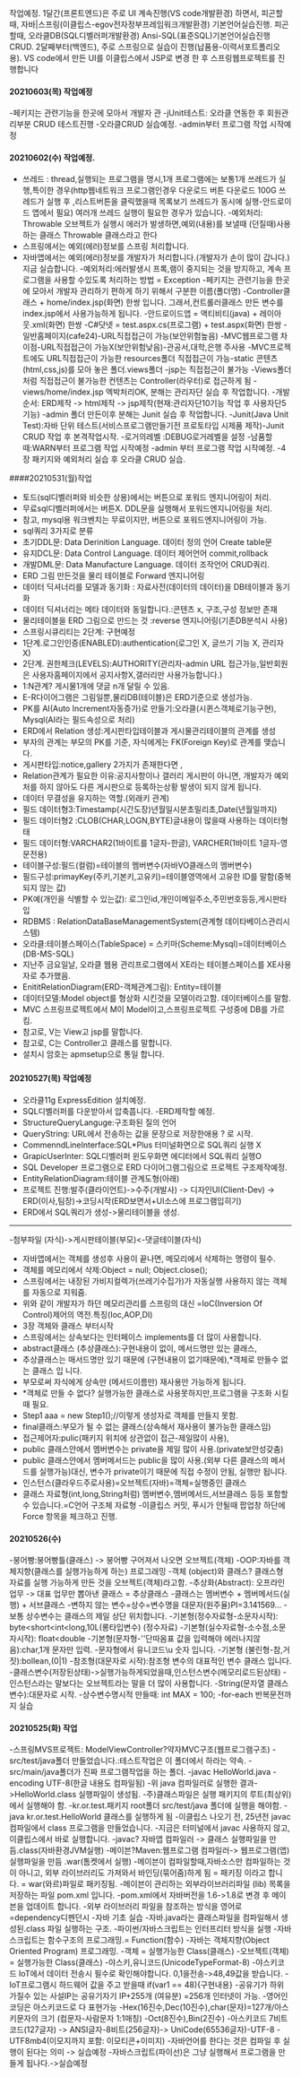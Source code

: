 작업예정.
1달간(프론트엔드)은 주로 UI 계속진행(VS code개발환경) 하면서,
피곤할때, 자바|스프링(이클립스-egov전자정부프레임워크개발환경) 기본언어실습진행.
피곤할때, 오라클DB(SQL디벨러퍼개발환경) Ansi-SQL(표준SQL)기본언어실습진행CRUD.
2달째부터(백엔드), 주로 스프링으로 실습이 진행(납품용-이력서포트폴리오용).
VS code에서 만든 UI를 이클립스에서 JSP로 변경 한 후 스프링웹프로젝트를 진행합니다

#### 20210603(목) 작업예정
-페키지는 관련기능을 한곳에 모아서 개발자 관
-jUnit테스트: 오라클 연동한 후 회원관리부분 CRUD 테스트진행
-오라클CRUD 실습예정.
-admin부터 프로그램 작업 시작예정


#### 20210602(수) 작업예정.
- 쓰레드 : thread,실행되는 프로그램을 명시,1개 프로그램에는 보통1개 쓰레드가 실행,특이한 경우(http웹네트워크 프로그램인경우 다운로드 버튼 다운로드 100G 쓰레드가 실행 후 ,리스트버튼을 클릭했을때 목록보기 쓰레드가 동시에 실행-안드로이드 앱에서 필요) 여러개 쓰레드 실행이 필요한 경우가 있습니다.
-예외처리: Throwable 오브젝트가 실행시 에러가 발생하면,예외(내용)를 보낼때 (던질때)사용하는 클래스 Throwable 클래스라고 한다
- 스프링에서는 예외(에러)정보를 스프링 처리합니다.
- 자바앱에서는 예외(에러)정보를 개발자가 처리합니다.(개발자가 손이 많이 갑니다.) 지금 실습합니다.
-예외처리:에러발생시 프록,램이 중지되는 것을 방지하고, 계속 프로그램을 사용할 수있도록 처리하는 방법 = Exception
-페키지는 관련기능을 한곳에 모아서 개발자 관리하기 편하게 하기 위해서 구분한 이름(폴더명)
-Controller클래스 + home/index.jsp(화면) 한쌍 입니다. 그래서,컨트롤러클래스 만든 변수를 index.jsp에서 사용가능하게 됩니다.
-안드로이드앱 = 액티비티(java) + 레이아웃.xml(화면) 한쌍
-C#닷넷 = test.aspx.cs(프로그램) + test.aspx(화면) 한쌍
-일반홈페이지(cafe24)-URL직접접근이 가능(보안위험높음)
-MVC웹프로그램 차이점-URL직접접근이 가능X(보안위험낮음)-관공서,대학,은행 주사용
-MVC프로젝트에도 URL직접접근이 가능한 resources폴더 직접접근이 가능-static 콘텐츠(html,css,js)를 모아 놓은 폴더.views폴더 -jsp는 직접접근이 불가능
-Views폴더처럼 직접접근이 불가능한 컨텐츠는 Controller(라우터)로 접근하게 됨
-views/home/index.jsp 엑박처리OK, 분해는 관리자단 실습 후 작업합니다.
-개발순서: ERD제작 -> html제작 -> jsp제작(현재:관리자단10기능 작업 후 사용자단5기능)
-admin 폴더 만든이후 분해는 Junit 실습 후 작업합니다.
-Junit(Java Unit Test):자바 단위 테스트(서비스프로그램만들기전 프로토타입 시제품 제작)-Junit CRUD 작업 후 본격작업시작.
-로거의레벨 :DEBUG로거레벨을 설정
-남품할때:WARN부터 프로그램 작업 시작예정
-admin 부터 프로그램 작업 시작예정.
-4장 패키지와 예외처리 실습 후 오라클 CRUD 실습.

####20210531(월)작업 
- 토드(sql디벨러퍼와 비슷한 상용)에서는 버튼으로 포워드 엔지니어링이 처리.
- 무료sql디벨러퍼에서는 버튼X. DDL문을 실행해서 포워드엔지니어링을 처리.
- 참고, mysql용 워크벤치는 무료이지만, 버튼으로 포워드엔지니어링이 가능.
- sql쿼리 3가지로 분류
- 초기DDL문: Data Derinition Language. 데이터 정의 언어 Create table문
- 유지DCL문: Data Control Language. 데이터 제어언어  commit,rollback
- 개발DML문: Data Manufacture Language. 데이터 조작언어 CRUD쿼리.
- ERD 그림 만든것을 물리 테이블로 Forward 엔지니어링
- 데이터 딕셔너리를 모델과 동기화 : 자료사전(데이터의 데이터)을 DB테이블과 동기화
- 데이터 딕셔너리는 메타 데이터와 동일합니다.:콘텐츠 x, 구조,구성 정보만 존재
- 물리테이블을 ERD 그림으로 만드는 것 :reverse 엔지니어링(기존DB분석시 사용)
- 스프링시큐리티는 2단계: 구현예정
- 1단계.로그인인증(ENABLED):authentication(로그인 X, 글쓰기 기능 X, 관리자 X)
- 2단계. 권한체크(LEVELS):AUTHORITY(관리자-admin URL 접근가능,일반회원은 사용자홈페이지에서 공지사항X,갤러리만 사용가능합니다.)
- 1:N관계? 게시물1개에 댓글 n개 달릴 수 있음.
- E-R다이어그램은 그림일뿐,물리DB(테이블)은 ERD기준으로 생성가능.
- PK를 AI(Auto Increment자동증가)로 만들기:오라클(시퀸스객체로기능구현), Mysql(AI라는 필드속성으로 처리)
- ERD에서 Relation 생성:게시판타입테이블과 게시물관리테이블의 관계를 생성
- 부자의 관계는 부모의 PK를 기준, 자식에게는 FK(Foreign Key)로 관계를 맺습니다.
- 게시판타입:notice,gallery 2가지가 존재한다면 ,
- Relation관계가 필요한 이유:공지사항이나 갤러리 게시판이 아니면, 개발자가 예외처를 하지 않아도 다른 게시판으로 등록하는상황 발생이 되지 않게 됩니다.
- 데이터 무결성을 유지하는 역할.(외래키 관계)
- 필드 데이터형3:Timestamp(시간도장)년월일시분초밀리초,Date(년월일까지)
- 필드 데이터형2 :CLOB(CHAR,LOGN,BYTE)글내용이 많을때 사용하는 데이터형태
- 필드 데이터형:VARCHAR2(1바이트를 1글자-한글), VARCHER(1바이트 1글자-영문전용)
- 테이블구성:필드(컬럼)=테이블의 멤버변수(자바VO클래스의 멤버변수)
- 필드구성:primayKey(주키,기본키,고유키)=테이블영역에서 고유한 ID를 말함(중복되지 않는 값)
- PK예(개인을 식별할 수 있는값): 로그인id,개인이메일주소,주민번호등등,게시판타입
- RDBMS : RelationDataBaseManagementSystem(관계형 데이타베이스관리시스템)
- 오라클:테이블스페이스(TableSpace) = 스키마(Scheme:Mysql)=데이터베이스(DB-MS-SQL)
- 지난주 금요일날, 오라클 웹용 관리프로그램에서 XE라는 테이블스페이스를 XE사용자로 추가했음.
- EnititRelationDiagram(ERD-객체관계그림): Entity=테이블
- 데이터모델:Model object를 형상화 시킨것을 모델이라고함. 데이터베이스를 말함.
- MVC 스프링프로젝트에서  M이 Model이고,스프링프로젝트 구성중에  DB를 가르킴.
- 참고로, V는 View고 jsp를 말합니다.
- 참고로, C는 Controller고 클래스를 말합니다.
- 설치시 암호는 apmsetup으로 통일 합니다.


###


#### 20210527(목) 작업예정   
- 오라클11g ExpressEdition 설치예정.
- SQL디벨러퍼를 다운받아서 압축풉니다. -ERD제작할 예정.
- StructureQueryLanguge:구조화된 질의 언어
- QueryString: URL에서 전송하는 값을 문장으로 저장한애용 ? 로 시작.
- CommenndLineInterface:SQL*Plus 터미널화면으로 SQL쿼리 실행 X
- GrapicUserInter: SQL디벨러퍼 윈도우화면 에디터에서 SQL쿼리 실행O
- SQL Developer 프로그램으로 ERD 다이어그램그림으로 프로젝트 구조제작예정.
- EntityRelationDiagram:테이블 관계도형(아래)
- 프로젝트 진행:발주(클라이언트)->수주(개발사) -> 디자인UI(Client-Dev) -> ERD(이사,팀장)->코딩시작(ERD보면서+UI소스에 프로그램입히기)
- ERD에서 SQL쿼리가 생성->물리테이블을 생성.
--------------------------------------------------
-첨부파일 (자식)->게시판테이블(부모)<-댓글테이블(자식)
- 자바앱에서는 객체를 생성후 사용이 끝나면, 메모리에서 삭제하는 명령이 필수.
- 객체를 메모리에서 삭제:Object = null; Object.close();
- 스프링에서는 내장된 가비지컬렉가(쓰레기수집가)가 자동실행 사용하지 않는 객체를 자동으로 지워줌.
- 위와 같이 개발자가 하던 메모리관리를 스프링의 대신 =IoC(Inversion Of Control)제어의 역전.특징(Ioc,AOP,DI)
- 3장 객체와 클래스 부터시작
- 스프링에서는 상속보다는 인터페이스 implements를 더 많이 사용합니다.
- abstract클래스 (추상클래스):구현내용이 없이, 메서드명만 있는 클래스,
- 추상클래스는 매서드명만 있기 때문에 (구현내용이 없기때문에),*객체로 만들수 없는 클래스 입 니다.
- 부모로써 자식에게 상속만 (메서드이름만) 재사용만 가능하게 됩니다.
- *객체로 만들 수 없다? 실행가능한 클래스로 사용못하지만,프로그램을 구조화 시킬때 필요.
- Step1 aaa = new Step1();//이렇게 생성자로 객체를 만들지 못함.
- final클래스:부모가 될 수 없는 클래스(상속해서 재사용이 불가능한 클래스임)
- 접근제어자:pulic(패키지 위치에 상관없이 접근-제일많이 사용),
- public 클래스안에서 멤버변수는 private을 제일 많이 사용.(private보안성갖춤)
- public 클래스안에서 멤버메서드는 public을 많이 사용.(외부 다른 클래스의  메서드를 실행가능)대신, 변수가 private이기 때문에 직접 수정이 안됨, 실행만 됩니다.
- 인스턴스(클라우드주로사용)=오브젝트(자바)=객체=실행중인 클래스
- 클래스 자료형(int,long,String처럼) 멤버변수,멤버메서드,서브클래스 등등 포함할 수 있습니다.=C언어 구조체 자료형
-이클립스 커밋, 푸시가 안될때 팝업창 하단에 Force 항목을 체크하고 진행.
#### 20210526(수) 
-붕어빵:붕어빵틀(클래스) -> 붕어빵 구어져서 나오면 오브젝트(객체)
-OOP:자바를 객체지향(클래스를 실행가능하게 하는) 프로그래밍
-객체 (object)와 클래스? 클래스형 자료를 실행 가능하게 만든 것을 오브젝트(객체)라고함.
-추상화(Abstract): 오프라인 업무 -> 대표 업무만 뽑아낸 클래스 = 추상클래스
-클래스는 멤버변수 + 멤버메서드(실행) + 서브클래스
-변하지 않는 변수=상수=변수명을 대문자(원주율)PI=3.141569...
-보통 상수변수는 클래스의 제일 상단 위치합니다.
-기본형(정수자료형-소문자시작): byte<short<int<long,10L(롱타입변수) (정수자료)
-기본형(실수자료형-소수점,소문자시작): float<double
-기본형(문자형-''단따옴표 값을 입력해야 에러나지않음):char,1개 문자만 입력.
-문자형에서 유니코드\u 숫자 입니다.
-기본형 (불린형-참,거짓):bollean,(0|1)
-참조형(대문자로 시작):참조형 변수의 대표적인 변수 클래스 입니다. -클래스변수(저장된상태)->실행가능하게되었을때,인스턴스변수(메모리로드된상태)
-인스턴스라는 말보다는 오브젝트라는 말을 더 많이 사용합니다.
-String(문자열 클래스변수):대문자로 시작.
-상수변수명시적 만들때: int MAX = 100;
-for-each 반복문전까지 실습

#### 20210525(화) 작업
-스프링MVS프로젝트: ModelViewController?약자MVC구조(웹프로그램구조)
-src/test/java폴더 만들었습니다.:테스트작업은 이 폴더에서 하라는 약속.
-src/main/java폴더가 진짜 프로그램작업을 하는 폴더.
-javac HelloWorld.java  -encoding UTF-8(한글 내용도 컴파일됨)
-위 java 컴파일러로 실행한 결과->HelloWorld.class 실행파일이 생성됨.
-주)클래스파일은 실행 패키지의 루트(최상위)에서 실행해야 함.
-kr.or.test.패키지 root폴더 src/test/java 폴더에 실행을 해야함.
-java kr.or.test.HelloWorld 클래스를 실행하게 됨
-이클립스 나오기 전, 25년전 javac 컴파일에서 class 프로그램을 만들었습니다.
-지금은 터미널에서 javac 사용하지 않고, 이클립스에서 바로 실행합니다.
-javac? 자바앱 컴파일러 -> 클래스 실행파일을 만듬.class(자바환경JVM실행)
-메이븐?Maven:웹프로그램 컴파일러-> 웹프로그램(앱) 실행파일을 만듬 .war(톰켓에서 실행)
-메이븐이 컴파일할때,자바소스만 컴파일하는 것이 아니고, 외부 라이브러리도 가져와서 바인딩(묶어줌)하게 됨 = 패키징 이라고 합니다. = war(와르)파일로 패키징됨.
-메이븐이 관리하는 외부라이브러리파일 (lib) 목록을 저장하는 파일 pom.xml 입니다.
-pom.xml에서 자바버전을 1.6->1.8로 변경 후 메이븐을 업데이트 합니다.
-외부 라이브러리 파일을 참조하는 방식을 영어로 =dependency디펜던시
-자바 기초 실습
-자바.java라는  클래스파일을 컴파일해서 생성된.class 파일 실행하는 구조.
-파이썬/자바스크립트는 인터프리터 방식을 실행
-자바스크립트는 함수구조의 프로그래밍.= Function(함수)
-자바는 객체지향(Object Oriented Program) 프로그래밍.
-객체 = 실행가능한 Class(클래스)
-오브젝트(객체) =  실행가능한 Class(클래스)
-야스키,유니코드(UnicodeTypeFormat-8)
-야스키코드 IoT에서 데이터 전송시 필수로 확인해야합니다. 0,1을전송->48,49값을 받습니다.
-IoT프로그램시 하드웨어 값을 주고 받을때 if(var1 == 48){구현내용}
-공유기가 하위 가질수 있는 사설IP는 공유기자기 IP+255개 (여유분) =256개 인터넷이 가능.
-영어인코딩은 아스키코드로 다 표현가능
-Hex(16진수,Dec(10진수),char(문자)=127개/아스키문자의 크기 (컴문자-사람문자 1:1매칭)
-Oct(8진수),Bin(2진수)
-아스키코드 7비트코드(127글자) -> ANSI글자-8비트(256글자)-> UniCode(65536글자)-UTF-8
-UTF8mb4(이모지까지 포함: 이모티콘+이미지)
-자바언어를 한다는 것은 컴파일 후 실행이 된다는 의미 -> 실습예정
-자바스크립트(파이선)은 그냥 실행해서 프로그램을 만들게 됩나다.->실습예정
